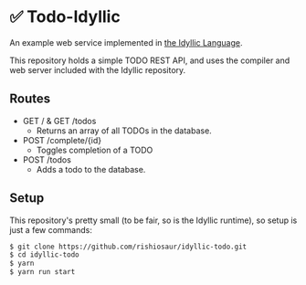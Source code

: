 # ✅ Todo-Idyllic

An example web service implemented in [the Idyllic Language](https://github.com/rishiosaur/idyllic).

This repository holds a simple TODO REST API, and uses the compiler and web server included with the Idyllic repository.

## Routes

- GET / & GET /todos
  - Returns an array of all TODOs in the database.
- POST /complete/{id}
  - Toggles completion of a TODO
- POST /todos
  - Adds a todo to the database.

## Setup

This repository's pretty small (to be fair, so is the Idyllic runtime), so setup is just a few commands:

```bash
$ git clone https://github.com/rishiosaur/idyllic-todo.git
$ cd idyllic-todo
$ yarn
$ yarn run start
```
